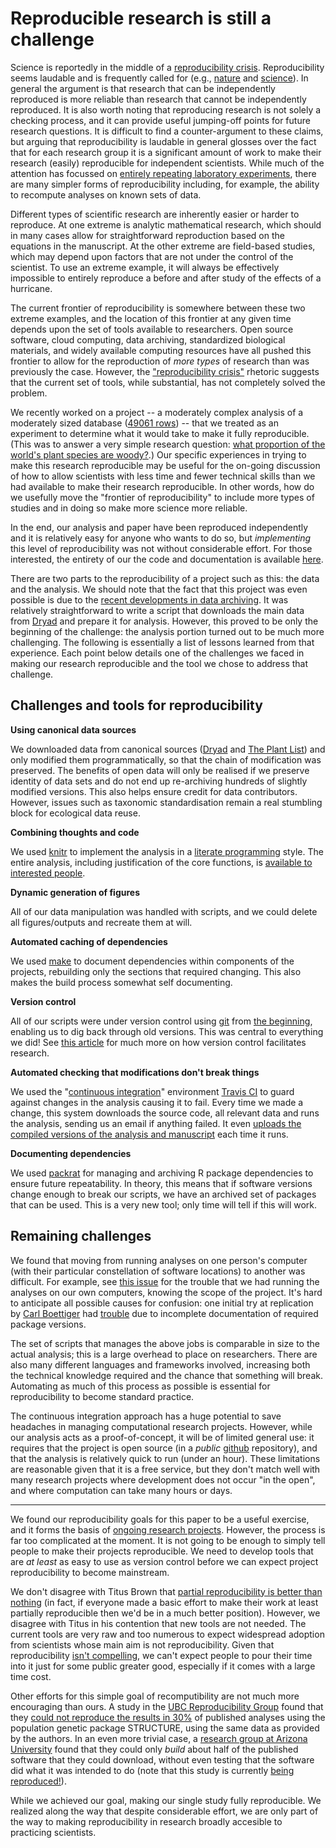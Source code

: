 # Reproducible research is still a challenge

Science is reportedly in the middle of a [reproducibility crisis](http://theconversation.com/science-is-in-a-reproducibility-crisis-how-do-we-resolve-it-16998).  Reproducibility seems laudable and is frequently called for (e.g., [nature](http://www.nature.com/nature/focus/reproducibility/) and [science](http://www.sciencemag.org/content/334/6060/1226)).  In general the argument is that research that can be independently reproduced is more reliable than research that cannot be independently reproduced.  It is also worth noting that reproducing research is not solely a checking process, and it can provide useful jumping-off points for future research questions.  It is difficult to find a counter-argument to these claims, but arguing that reproducibility is laudable in general glosses over the fact that for each research group it is a significant amount of work to make their research (easily) reproducible for independent scientists.  While much of the attention has focussed on [entirely repeating laboratory experiments](http://www.nature.com/nature/journal/v483/n7391/full/483531a.html), there are many simpler forms of reproducibility including, for example, the ability to recompute analyses on known sets of data.

Different types of scientific research are inherently easier or harder to reproduce.  At one extreme is analytic mathematical research, which should in many cases allow for straightforward reproduction based on the equations in the manuscript.  At the other extreme are field-based studies, which may depend upon factors that are not under the control of the scientist. To use an extreme example, it will always be effectively impossible to entirely reproduce a before and after study of the effects of a hurricane.

The current frontier of reproducibility is somewhere between these two extreme examples, and the location of this frontier at any given time depends upon the set of tools available to researchers.  Open source software, cloud computing, data archiving, standardized biological materials, and widely available computing resources have all pushed this frontier to allow for the reproduction of *more types* of research than was previously the case.   However, the  ["reproducibility crisis"](http://theconversation.com/science-is-in-a-reproducibility-crisis-how-do-we-resolve-it-16998) rhetoric suggests that the current set of tools, while substantial, has not completely solved the problem.

We recently worked on a project -- a moderately complex analysis of a moderately sized database ([49061 rows](https://datadryad.org/resource/doi:10.5061/dryad.63q27)) -- that we treated as an experiment to determine what it would take to make it fully reproducible. (This was to answer a very simple research question: [what proportion of the world's plant species are woody?](http://onlinelibrary.wiley.com/doi/10.1111/1365-2745.12260/abstract).) Our specific experiences in trying to make this research reproducible may be useful for the on-going discussion of how to allow scientists with less time and fewer technical skills than we had available to make their research reproducible.  In other words, how do we usefully move the "frontier of reproducibility" to include more types of studies and in doing so make more science more reliable.

In the end, our analysis and paper have been reproduced independently and it is relatively easy for anyone who wants to do so, but *implementing* this level of reproducibility was not without considerable effort.  For those interested, the entirety of our the code and documentation is available [here](https://github.com/richfitz/wood).

There are two parts to the reproducibility of a project such as this: the data and the analysis. We should note that the fact that this project was even possible is due to the [recent developments in data archiving](http://en.wikipedia.org/wiki/Scientific_data_archiving).  It was relatively straightforward to write a script that downloads the main data from [Dryad](http://datadryad.org/) and prepare it for analysis.  However, this proved to be only the beginning of the challenge: the analysis portion turned out to be much more challenging.  The following is essentially a list of lessons learned from that experience.  Each point below details one of the challenges we faced in making our research reproducible and the tool we chose to address that challenge.

## Challenges and tools for reproducibility

**Using canonical data sources**

We downloaded data from canonical sources ([Dryad](http://datadryad.org) and [The Plant List](http://theplantlist.org)) and only modified them programmatically, so that the chain of modification was preserved.  The benefits of open data will only be realised if we preserve identity of data sets and do not end up re-archiving hundreds of slightly modified versions.  This also helps ensure credit for data contributors.  However, issues such as taxonomic standardisation remain a real stumbling block for ecological data reuse.

**Combining thoughts and code**

We used [knitr](http://yihui.name/knitr/) to implement the analysis in a [literate programming](http://en.wikipedia.org/wiki/Literate_programming) style.  The entire analysis, including justification of the core functions, is [available to interested people](http://richfitz.github.io/wood/wood.html).

**Dynamic generation of figures**

All of our data manipulation was handled with scripts, and we could delete all figures/outputs and recreate them at will.

**Automated caching of dependencies**

We used [make](http://en.wikipedia.org/wiki/Make_%28software%29) to document dependencies within components of the projects, rebuilding only the sections that required changing.  This also makes the build process somewhat self documenting.

**Version control**

All of our scripts were under version control using [git](http://git-scm.com) from [the beginning](https://github.com/richfitz/wood/commit/8ed0c8c10dfda2a8f11f169ec528b7e161832eeb), enabling us to dig back through old versions.  This was central to everything we did!  See [this article](http://www.scfbm.org/content/8/1/7) for much more on how version control facilitates research.

**Automated checking that modifications don't break things**

We used the "[continuous integration](http://en.wikipedia.org/wiki/Continuous_integration)" environment [Travis CI](http://travis-ci.org) to guard against changes in the analysis causing it to fail.  Every time we made a change, this system downloads the source code, all relevant data and runs the analysis, sending us an email if anything failed.  It even [uploads the compiled versions of the analysis and manuscript](http://richfitz.github.io/wood) each time it runs.

**Documenting dependencies**

We used [packrat](https://github.com/rstudio/packrat) for managing and archiving R package dependencies to ensure future repeatability.  In theory, this means that if software versions change enough to break our scripts, we have an archived set of packages that can be used.  This is a very new tool; only time will tell if this will work.

## Remaining challenges

We found that moving from running analyses on one person's computer (with their particular constellation of software locations) to another was difficult. For example, see [this issue](https://github.com/richfitz/wood/issues/1) for the trouble that we had running the analyses on our own computers, knowing the scope of the project.  It's hard to anticipate all possible causes for confusion: one initial try at replication by [Carl Boettiger](http://carlboettiger.info) had [trouble](https://github.com/richfitz/wood/issues/12) due to incomplete documentation of required package versions.

The set of scripts that manages the above jobs is comparable in size to the actual analysis; this is a large overhead to place on researchers.  There are also many different languages and frameworks involved, increasing both the technical knowledge required and the chance that something will break.  Automating as much of this process as possible is essential for reproducibility to become standard practice.  

The continuous integration approach has a huge potential to save headaches in managing computational research projects.  However, while our analysis acts as a proof-of-concept, it will be of limited general use: it requires that the project is open source (in a *public* [github](https://github.com) repository), and that the analysis is relatively quick to run (under an hour).  These limitations are reasonable given that it is a free service, but they don't match well with many research projects where development does not occur "in the open", and where computation can take many hours or days.

---

We found our reproducibility goals for this paper to be a useful exercise, and it forms the basis of [ongoing research projects](https://github.com/richfitz/modeladequacy).  However, the process is far too complicated at the moment. It is not going to be enough to simply tell people to make their projects reproducible. We need to develop tools that are *at least* as easy to use as version control before we can expect project reproducibility to become mainstream.

We don't disagree with Titus Brown that [partial reproducibility is better than nothing](http://ivory.idyll.org/blog/2014-myths-of-computational-reproducibility.html) (in fact, if everyone made a basic effort to make their work at least partially reproducible then we'd be in a much better position).  However, we disagree with Titus in his contention that new tools are not needed. The current tools are very raw and too numerous to expect widespread adoption from scientists whose main aim is not reproducibility.  Given that reproducibility [isn't compelling](http://software-carpentry.org/blog/2013/02/correctness-isnt-compelling.html), we can't expect people to pour their time into it just for some public greater good, especially if it comes with a large time cost.

Other efforts for this simple goal of recomputibility are not much more encouraging than ours.  A study in the [UBC Reproducibility Group](http://www.zoology.ubc.ca/~repro) found that they [could not reproduce the results in 30%](http://onlinelibrary.wiley.com/doi/10.1111/j.1365-294X.2012.05754.x/abstract) of published analyses using the population genetic package STRUCTURE, using the same data as provided by the authors.  In an even more trivial case, a [research group at Arizona University](http://reproducibility.cs.arizona.edu/) found that they could only *build* about half of the published software that they could download, without even testing that the software did what it was intended to do (note that this study is currently [being reproduced!](http://cs.brown.edu/~sk/Memos/Examining-Reproducibility/)).

While we achieved our goal, making our single study fully reproducible. We realized along the way that despite considerable effort, we are only part of the way to making reproducibility in research broadly accesible to practicing scientists.
